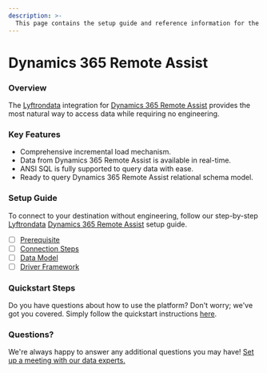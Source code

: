 ```yaml
---
description: >-
  This page contains the setup guide and reference information for the Dynamics 365 Remote Assist source connector.
---
```


# Dynamics 365 Remote Assist

### Overview

The [Lyftrondata](https://www.lyftrondata.com/) integration for [Dynamics 365 Remote Assist](None) provides the most natural way to access data while requiring no engineering.

### Key Features

* Comprehensive incremental load mechanism.
* Data from Dynamics 365 Remote Assist is available in real-time.&#x20;
* ANSI SQL is fully supported to query data with ease.
* Ready to query Dynamics 365 Remote Assist relational schema model.

### Setup Guide

To connect to your destination without engineering, follow our step-by-step [Lyftrondata](https://www.lyftrondata.com/)  [Dynamics 365 Remote Assist](None) setup guide.

* [ ] [Prerequisite](prerequisite.md)
* [ ] [Connection Steps](connection-steps.md)
* [ ] [Data Model](data-model/erd.md)
* [ ] [Driver Framework](driver-framework/)

### Quickstart Steps

Do you have questions about how to use the platform? Don't worry; we've got you covered. Simply follow the quickstart instructions [here](../README.md).

### Questions? <a href="#questions" id="questions"></a>

We're always happy to answer any additional questions you may have! [Set up a meeting with our data experts.](https://www.lyftrondata.com/book-a-meeting/)

